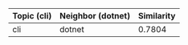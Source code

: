 | Topic (cli) | Neighbor (dotnet) | Similarity |
|-------------|-------------------|------------|
| cli | dotnet | 0.7804 |
